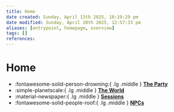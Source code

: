 ```yaml
---
title: Home
date created: Sunday, April 13th 2025, 10:19:29 pm
date modified: Sunday, April 20th 2025, 12:57:33 pm
aliases: [entrypoint, homepage, overview]
tags: []
references: 
---
```


# Home

<div class="grid cards" markdown>

- :fontawesome-solid-person-drowning:{ .lg .middle } **[The Party](the-party/index.md)**
- :simple-planetscale:{ .lg .middle } **[The World](world/index.md)**
- :material-newspaper:{ .lg .middle } **[Sessions](blog/index.md)**
- :fontawesome-solid-people-roof:{ .lg .middle } **[NPCs](npcs/index.md)**

</div>
